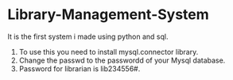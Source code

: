 # Library-Management-System
It is the first system i made using python and sql.
1. To use this you need to install mysql.connector library. 
2. Change the passwd to the passwordd of your Mysql database.
3. Password for librarian is lib234556#.


